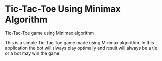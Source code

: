 # Tic-Tac-Toe Using Minimax Algorithm
Tic-Tac-Toe game using Minimax algorithm

This is a simple Tic-Tac-Toe game made using Minimax algorithm.
In this application the bot will always play optimally and result will always be a tie or a bot may win the game.
